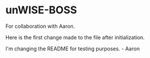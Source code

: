 # unWISE-BOSS
For collaboration with Aaron.

Here is the first change made to the file after initialization. 

I'm changing the README for testing purposes. - Aaron
